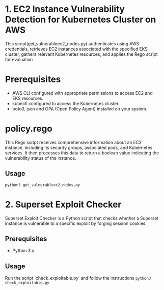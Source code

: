
# 1. EC2 Instance Vulnerability Detection for Kubernetes Cluster on AWS

This script(get_vulnerableec2_nodes.py) authenticates using AWS credentials, retrieves EC2 instances associated with the specified EKS cluster, gathers relevant Kubernetes resources, and applies the Rego script for evaluation

# Prerequisites
- AWS CLI configured with appropriate permissions to access EC2 and EKS resources.
- kubectl configured to access the Kubernetes cluster.
- boto3, json and OPA (Open Policy Agent) installed on your system.

# policy.rego
This Rego script receives comprehensive information about an EC2 instance, including its security groups, associated pods, and Kubernetes services. It then processes this data to return a boolean value indicating the vulnerability status of the instance.

## Usage
```python3 get_vulnerableec2_nodes.py```

# 2. Superset Exploit Checker
Superset Exploit Checker is a Python script that checks whether a Superset instance is vulnerable to a specific exploit by forging session cookies.

## Prerequisites

- Python 3.x

## Usage
Run the script 'check_exploitable.py' and follow the instructions
```python3 check_exploitable.py```





